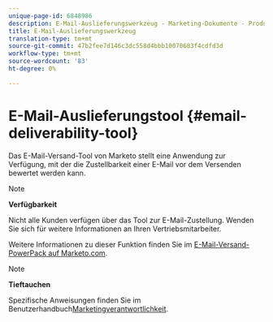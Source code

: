```yaml
---
unique-page-id: 6848986
description: E-Mail-Auslieferungswerkzeug - Marketing-Dokumente - Produktdokumentation
title: E-Mail-Auslieferungswerkzeug
translation-type: tm+mt
source-git-commit: 47b2fee7d146c3dc558d4bbb10070683f4cdfd3d
workflow-type: tm+mt
source-wordcount: '83'
ht-degree: 0%

---
```



# E-Mail-Auslieferungstool {#email-deliverability-tool}

Das E-Mail-Versand-Tool von Marketo stellt eine Anwendung zur Verfügung, mit der die Zustellbarkeit einer E-Mail vor dem Versenden bewertet werden kann.

>[!NOTE]
>
>**Verfügbarkeit**
>
>Nicht alle Kunden verfügen über das Tool zur E-Mail-Zustellung. Wenden Sie sich für weitere Informationen an Ihren Vertriebsmitarbeiter.

Weitere Informationen zu dieser Funktion finden Sie im [E-Mail-Versand-PowerPack auf Marketo.com](https://www.marketo.com/software/email-marketing/email-deliverability/deliverability-packages/).

>[!NOTE]
>
>**Tieftauchen**
>
>Spezifische Anweisungen finden Sie im Benutzerhandbuch[Marketingverantwortlichkeit](https://250ok.com/guides/marketo/).

